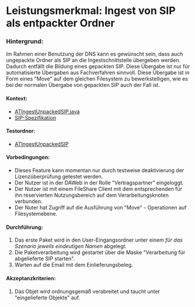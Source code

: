 # Leistungsmerkmal: Ingest von SIP als entpackter Ordner


### Hintergrund:

Im Rahmen einer Benutzung der DNS kann es gewünscht sein, dass auch ungepackte Ordner als SIP an die Ingestschnittstelle übergeben werden. Dadurch entfällt die Bildung eines gepackten SIP. Diese Übergabe ist nur für automatisierte Übergaben aus Fachverfahren sinnvoll. Diese Übergabe ist 
in Form eines "Move" auf dem gleichen Filesystem zu bewerkstelligen, wie es bei der normalen Übergabe von gepackten SIP auch der Fall ist.  

#### Kontext:

* [ATIngestUnpackedSIP.java](../../test/java/de/uzk/hki/da/at/ATIngestUnpackedSIP.java)
* [SIP-Spezifikation](specification_sip.de.md)

#### Testordner:

* [ATIngestUnpackedSIP](../../test/resources/at/ATIngestUnpackedSIP)

#### Vorbedingungen:

* Dieses Feature kann momentan nur durch testweise deaktivierung der Lizenzüberprüfung getestet werden.
* Der Nutzer ist in der DAWeb in der Rolle "Vertragspartner" eingeloggt.
* Der Nutzer ist mit einem FileShare Client mit dem entsprechenden für ihn reservierten Nutzungsbereich auf dem Verarbeitungsknoten verbunden.
* Der Nuter hat Zugriff auf die Ausführung von "Move" - Operationen auf Filesystemebene.

#### Durchführung:

1. Das erste Paket wird in den User-Eingangsordner unter einem *für das Szenario* *jeweils eindeutigen Namen* abgelegt.
1. Die Paketverarbeitung wird gestartet über die Maske "Verarbeitung für abgelieferte SIP starten".
1. Warten auf die Email mit dem Einlieferungsbeleg.

#### Akzeptanzkriterien:

1. Das Objet wird ordnungsgemäß verabreitet und taucht unter "eingelieferte Objekte" auf. 

